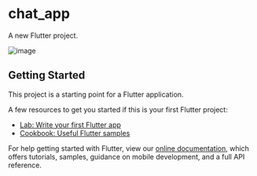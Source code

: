 # chat_app

A new Flutter project.

![image](https://user-images.githubusercontent.com/61097063/131560293-34f6b214-d6fa-44cf-8e32-5e323a3abdd9.png)


## Getting Started

This project is a starting point for a Flutter application.

A few resources to get you started if this is your first Flutter project:

- [Lab: Write your first Flutter app](https://flutter.dev/docs/get-started/codelab)
- [Cookbook: Useful Flutter samples](https://flutter.dev/docs/cookbook)

For help getting started with Flutter, view our
[online documentation](https://flutter.dev/docs), which offers tutorials,
samples, guidance on mobile development, and a full API reference.
